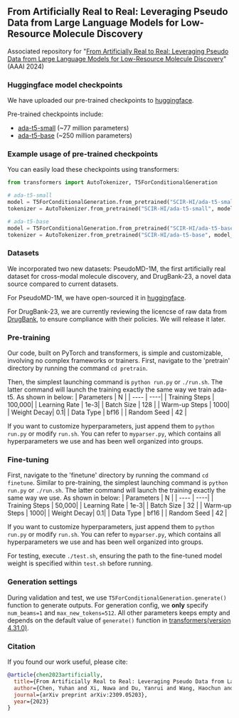 ## From Artificially Real to Real: Leveraging Pseudo Data from Large Language Models for Low-Resource Molecule Discovery

Associated repository for "[From Artificially Real to Real: Leveraging Pseudo Data from Large Language Models for Low-Resource Molecule Discovery](https://arxiv.org/abs/2309.05203)" (AAAI 2024)

### Huggingface model checkpoints

We have uploaded our pre-trained checkpoints to [huggingface](https://huggingface.co/SCIR-HI).

Pre-trained checkpoints include:

+ [ada-t5-small](https://huggingface.co/SCIR-HI/ada-t5-small) (~77 million parameters)
+ [ada-t5-base](https://huggingface.co/SCIR-HI/ada-t5-base) (~250 million parameters)

### Example usage of pre-trained checkpoints

You can easily load these checkpoints using transformers:

```python
from transformers import AutoTokenizer, T5ForConditionalGeneration

# ada-t5-small
model = T5ForConditionalGeneration.from_pretrained("SCIR-HI/ada-t5-small")
tokenizer = AutoTokenizer.from_pretrained("SCIR-HI/ada-t5-small", model_max_length=512)

# ada-t5-base
model = T5ForConditionalGeneration.from_pretrained("SCIR-HI/ada-t5-base")
tokenizer = AutoTokenizer.from_pretrained("SCIR-HI/ada-t5-base", model_max_length=512)
```

### Datasets

We incorporated two new datasets: PseudoMD-1M, the first artificially real dataset for cross-modal molecule discovery, and DrugBank-23, a novel data source compared to current datasets.

For PseudoMD-1M, we have open-sourced it in [huggingface](https://huggingface.co/datasets/SCIR-HI/PseudoMD-1M).

For DrugBank-23, we are currently reviewing the licencse of raw data from [DrugBank](https://go.drugbank.com/), to ensure compliance with their policies. We will release it later.

### Pre-training

Our code, built on PyTorch and transformers, is simple and customizable, involving no complex frameworks or trainers.
First, navigate to the 'pretrain' directory by running the command `cd pretrain`.

Then, the simplest launching command is `python run.py` or `./run.sh`. The latter command will launch the training exactly the same way we train ada-t5. As shown in below:
| Parameters | N |
| ---- | ----|
| Training Steps | 100,000|
| Learning Rate | 1e-3|
| Batch Size | 128 |
| Warm-up Steps | 1000|
| Weight Decay| 0.1|
| Data Type | bf16 |
| Random Seed | 42 |

If you want to customize hyperparameters, just append them to `python run.py` or modify `run.sh`. You can refer to `myparser.py`, which contains all hyperparameters we use and has been well organized into groups.

### Fine-tuning
First, navigate to the 'finetune' directory by running the command `cd finetune`.
Similar to pre-training, the simplest launching command is `python run.py` or `./run.sh`. The latter command will launch the training exactly the same way we use. As shown in below:
| Parameters | N |
| ---- | ----|
| Training Steps | 50,000|
| Learning Rate | 1e-3|
| Batch Size | 32 |
| Warm-up Steps | 1000|
| Weight Decay| 0.1|
| Data Type | bf16 |
| Random Seed | 42 |

If you want to customize hyperparameters, just append them to `python run.py` or modify `run.sh`. You can refer to `myparser.py`, which contains all hyperparameters we use and has been well organized into groups.

For testing, execute `./test.sh`, ensuring the path to the fine-tuned model weight is specified within `test.sh` before running.

### Generation settings

During validation and test, we use `T5ForConditionalGeneration.generate()` function to generate outputs. For generation config, we **only** specify `num_beams=1` and `max_new_tokens=512`. All other parameters keeps empty and depends on the default value of `generate()` function in [transformers(version 4.31.0)](https://huggingface.co/docs/transformers/v4.31.0/en/index).

### Citation
If you found our work useful, please cite:
```bibtex
@article{chen2023artificially,
  title={From Artificially Real to Real: Leveraging Pseudo Data from Large Language Models for Low-Resource Molecule Discovery},
  author={Chen, Yuhan and Xi, Nuwa and Du, Yanrui and Wang, Haochun and Jianyu, Chen and Zhao, Sendong and Qin, Bing},
  journal={arXiv preprint arXiv:2309.05203},
  year={2023}
}
```
